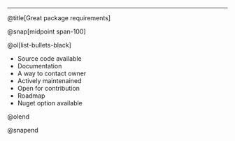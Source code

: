 ---

@title[Great package requirements]

@snap[midpoint span-100]

@ol[list-bullets-black]

- Source code available
- Documentation
- A way to contact owner
- Actively maintenained
- Open for contribution
- Roadmap
- Nuget option available

@olend

@snapend
